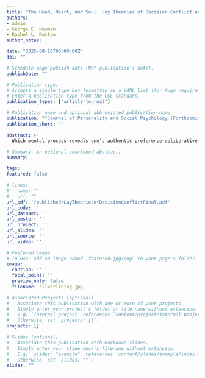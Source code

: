 ```yaml
---
title: "The Head, Heart, and Soul: Lay Theories of Decision Conflict and the Role of the True Self"
authors:
- admin
- George E. Newman
- Rachel L. Ruttan
author_notes:

date: "2025-08-16T00:00:00Z"
doi: ""

# Schedule page publish date (NOT publication's date).
publishDate: ""

# Publication type.
# Accepts a single type but formatted as a YAML list (for Hugo requirements).
# Enter a publication type from the CSL standard.
publication_types: ["article-journal"]

# Publication name and optional abbreviated publication name.
publication: "*Journal of Personality and Social Psychology (Forthcoming)*"
publication_short: ""

abstract: >-
  Which mental process reveals one’s authentic preference—deliberative reasoning or one’s gut impulses? The existing literature offers conflicting answers to this question: Some research suggests that people generally see deliberation as more fundamental, while other work suggests that people see intuition as more fundamental. This paper argues that belief in a true self provides a unifying framework to explain when participants will attribute one’s authentic preference to either System 1 or System 2. In line with predictions made by our theory, the results from four experiments (N=3,399 American adults) show that attributions about others’ authentic preferences vary predictably across normative and non-normative contexts. Further, we show that the more participants report believing in a good true self, the more their judgments about others adhere to a predictable pattern; and, directly manipulating information about a target’s true self changes people’s judgments about a target’s authentic preferences. By integrating theories of decision conflict and existing research on the true self, this work advances our understanding of how people reason about others’ minds, revealing how lay theories about identity can systematically shape social prediction and judgment.

# Summary. An optional shortened abstract.
summary: 

tags:
featured: false

# links:
# - name: ""
#   url: ""
url_pdf: '/published/LayTheoriesofDecisionConflictFinal.pdf'
url_code: ''
url_dataset: ''
url_poster: ''
url_project: ''
url_slides: ''
url_source: ''
url_video: ''

# Featured image
# To use, add an image named `featured.jpg/png` to your page's folder. 
image:
  caption: ''
  focal_point: ""
  preview_only: false
  filename: silverlining.jpg 

# Associated Projects (optional).
#   Associate this publication with one or more of your projects.
#   Simply enter your project's folder or file name without extension.
#   E.g. `internal-project` references `content/project/internal-project/index.md`.
#   Otherwise, set `projects: []`.
projects: []

# Slides (optional).
#   Associate this publication with Markdown slides.
#   Simply enter your slide deck's filename without extension.
#   E.g. `slides: "example"` references `content/slides/example/index.md`.
#   Otherwise, set `slides: ""`.
slides: ""
---
```

